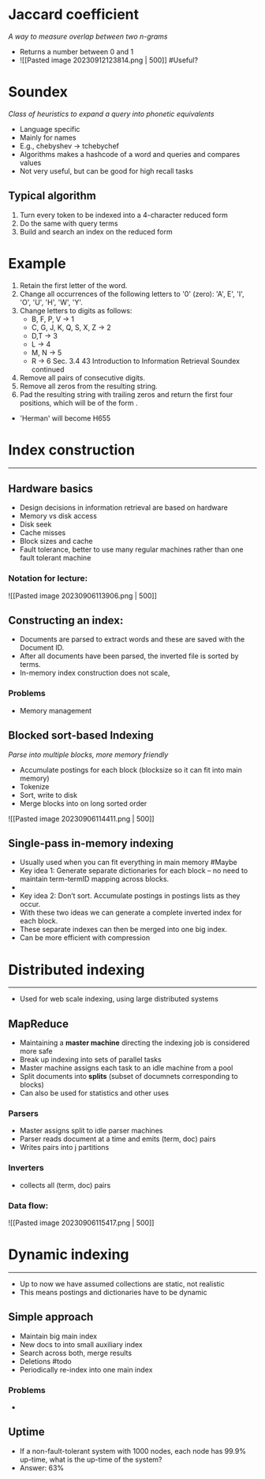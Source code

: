 
# Jaccard coefficient
*A way to measure overlap between two n-grams*

* Returns a number between 0 and 1
* ![[Pasted image 20230912123814.png | 500]]
#Useful?

# Soundex
_Class of heuristics to expand a query into phonetic equivalents_

* Language specific 
* Mainly for names 
* E.g., chebyshev → tchebychef
* Algorithms makes a hashcode of a word and queries and compares values
* Not very useful, but can be good for high recall tasks

## Typical algorithm
1. Turn every token to be indexed into a 4-character reduced form 
2. Do the same with query terms 
3. Build and search an index on the reduced form

# Example
1. Retain the first letter of the word. 
2. Change all occurrences of the following letters to '0' (zero): 'A', E', 'I', 'O', 'U', 'H', 'W', 'Y'. 
3. Change letters to digits as follows: 
	* B, F, P, V → 1 
	* C, G, J, K, Q, S, X, Z → 2 
	* D,T → 3 
	* L → 4 
	* M, N → 5 
	* R → 6 Sec. 3.4 43 Introduction to Information Retrieval Soundex continued 
4. Remove all pairs of consecutive digits. 
5. Remove all zeros from the resulting string. 
6. Pad the resulting string with trailing zeros and return the first four positions, which will be of the form .
* 'Herman' will become H655

# Index construction
---
## Hardware basics
* Design decisions in information retrieval are based on hardware
* Memory vs disk access
* Disk seek
* Cache misses
* Block sizes and cache
* Fault tolerance, better to use many regular machines rather than one fault tolerant machine

### Notation for lecture:
![[Pasted image 20230906113906.png | 500]]

## Constructing an index:

* Documents are parsed to extract words and these are saved with the Document ID.
* After all documents have been parsed, the inverted file is sorted by terms.
* In-memory index construction does not scale, 

### Problems
* Memory management

## Blocked sort-based Indexing
_Parse into multiple blocks, more memory friendly_

* Accumulate postings for each block (blocksize so it can fit into main memory)
* Tokenize
* Sort, write to disk
* Merge blocks into on long sorted order

![[Pasted image 20230906114411.png | 500]]


## Single-pass in-memory indexing

* Usually used when you can fit everything in main memory #Maybe
* Key idea 1: Generate separate dictionaries for each block – no need to maintain term-termID mapping across blocks. 
* 
* Key idea 2: Don’t sort. Accumulate postings in postings lists as they occur. 
* With these two ideas we can generate a complete inverted index for each block. 
* These separate indexes can then be merged into one big index.
* Can be more efficient with compression


# Distributed indexing
---
*  Used for web scale indexing, using large distributed systems

## MapReduce

* Maintaining a **master machine**  directing the indexing job is considered more safe
* Break up indexing into sets of parallel tasks
* Master machine assigns each task to an idle machine from a pool
* Split documents into **splits** (subset of documnets corresponding to blocks)
* Can also be used for statistics and other uses

### Parsers
* Master assigns split to idle parser machines
* Parser reads document at a time and emits (term, doc) pairs
* Writes pairs into j partitions

### Inverters
* collects all (term, doc) pairs


### Data flow:

![[Pasted image 20230906115417.png | 500]]


# Dynamic indexing
---
* Up to now we have assumed collections are static, not realistic
* This means postings and dictionaries have to be dynamic

## Simple approach
* Maintain big main index
* New docs to into small auxiliary index
* Search across both, merge results
* Deletions #todo
* Periodically re-index into one main index

### Problems
* 

## Uptime
* If a non-fault-tolerant system with 1000 nodes, each node has 99.9% up-time, what is the up-time of the system? 
* Answer: 63%

